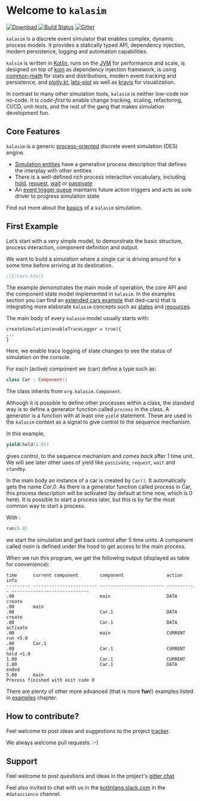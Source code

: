 # Welcome to `kalasim`

[ ![Download](https://api.bintray.com/packages/holgerbrandl/github/kalasim/images/download.svg) ](https://bintray.com/holgerbrandl/github/kalasim/_latestVersion)  [![Build Status](https://travis-ci.org/holgerbrandl/kalasim.svg?branch=master)](https://travis-ci.org/holgerbrandl/kalasim) [![Gitter](https://badges.gitter.im/kalasim.svg)](https://gitter.im/kalasim/community?utm_source=badge&utm_medium=badge&utm_campaign=pr-badge)

`kalasim` is a discrete event simulator that enables complex, dynamic process models. It provides a statically typed API, dependency injection, modern persistence, logging and automation capabilities.

`kalsim` is written in [Kotlin](https://kotlinlang.org/), runs on the [JVM](https://github.com/openjdk/jdk) for performance and scale, is designed on top of [koin](https://github.com/InsertKoinIO/koin) as dependency injection framework, is using [common-math](https://commons.apache.org/proper/commons-math/) for stats and distributions, modern event tracking and persistence, and [plotly.kt](https://github.com/mipt-npm/plotly.kt), [lets-plot](https://github.com/JetBrains/lets-plot-kotlin) as well as [kravis](https://github.com/holgerbrandl/kravis) for visualization.

In contrast to many other simulation tools, `kalasim` is neither low-code nor no-code. It is _code-first_ to enable change tracking, scaling, refactoring, CI/CD, unit-tests, and the rest of the gang that makes simulation development fun.


## Core Features

`kalasim` is a generic [process-oriented](theory.md) discrete event simulation (DES) engine.

* [Simulation entities](component.md) have a generative process description that defines the interplay with other entities
* There is a well-defined rich process interaction vocabulary, including [hold](component.md#hold), [request](component.md#request), [wait](component.md#wait) or [passivate](component.md#passivate)
* An [event trigger queue](basics.md#execution--process-model) maintains future action triggers and acts as sole driver to progress simulation state

Find out more about the [basics](basics.md) of a `kalasim` simulation.

## First Example

Let’s start with a very simple model, to demonstrate the basic structure, process interaction, component definition and output.

We want to build a simulation where a single car is driving around for a some time before arriving at its destination.

```kotlin
//{!Cars.kts!}
```

<!--This example corresponds to the `Cars` `salabim` example https://www.salabim.org/manual/Modeling.html-->

The example demonstrates the main mode of operation, the core API and the component state model implemented in `kalasim`. In the examples section you can find an [extended cars example](examples.md#extended-cars) that ded-cars) that is integrating more elaborate  `kalasim` concepts such as [states](state.md) and [resources](resource.md).


The main body of every `kalasim` model usually starts with:
```
createSimulation(enableTraceLogger = true){
...
}
```
Here, we enable trace logging of state changes to see the status of simulation on the console.

For each (active) component we (can) define a type such as:

```kotlin
class Car : Component()
```

The class inherits from `org.kalasim.Component`.

Although it is possible to define other processes within a class,
the standard way is to define a generator function called `process` in the class.
A generator is a function with at least one `yield` statement. These are used in the `kalasim` context as a signal to give control to the sequence mechanism.

In this example,

```kotlin
yield(hold(1.0))
```

gives control, to the sequence mechanism and *comes back* after 1 time unit. We will see later other uses of yield like `passivate`,
`request`, `wait` and `standby`.

In the main body an instance of a car is created by `Car()`. It automatically gets the name *Car.0*.
As there is a generator function called process in Car, this process description will be activated (by default at time now, which is 0 here). It is possible to start a process later, but this is by far the most common way to start a process.

With :

```kotlin
run(5.0)
```

we start the simulation and get back control after 5 time units. A component called *main* is defined under the hood to get access to the main process.

When we run this program, we get the following output (displayed as table for convenience):

```
time      current component        component                action      info                          
--------- ------------------------ ------------------------ ----------- -----------------------------
.00                                main                     DATA        create
.00       main
.00                                Car.1                    DATA        create
.00                                Car.1                    DATA        activate
.00                                main                     CURRENT     run +5.0
.00       Car.1
.00                                Car.1                    CURRENT     hold +1.0
1.00                               Car.1                    CURRENT
1.00                               Car.1                    DATA        ended
5.00      main
Process finished with exit code 0
```

There are plenty of other more advanced (that is more **fun**!) examples listed in [examples](examples.md) chapter.


##  How to contribute?

Feel welcome to post ideas and suggestions to the project [tracker](https://github.com/holgerbrandl/kalasim/issues).

We always welcome pull requests. :-)


## Support

Feel welcome to post questions and ideas in the project's [gitter chat](https://gitter.im/holgerbrandl/kalasim)

Feel also invited to chat with us in the [kotlinlang.slack.com](http://kotlinlang.slack.com) in the `#datascience` channel.

